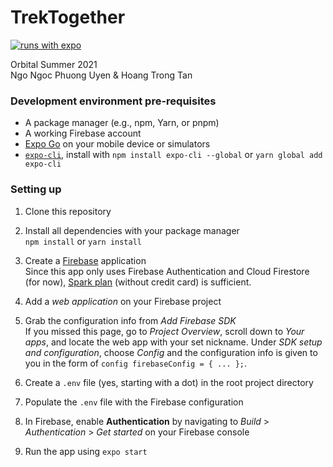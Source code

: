 # TrekTogether

[![runs with expo](https://img.shields.io/badge/Runs%20with%20Expo-4630EB.svg?style=flat&logo=EXPO&labelColor=f3f3f3&logoColor=000)](https://expo.io/@orbital-trektogether/trek-together)


Orbital Summer 2021  
Ngo Ngoc Phuong Uyen &amp; Hoang Trong Tan

### Development environment pre-requisites
- A package manager (e.g., npm, Yarn, or pnpm)
- A working Firebase account
- [Expo Go](https://expo.io/tools#client) on your mobile device or simulators
- [`expo-cli`](https://expo.io/tools#cli), install with `npm install expo-cli --global` or `yarn global add expo-cli`

### Setting up
1. Clone this repository  

2. Install all dependencies with your package manager  
`npm install` or `yarn install`

3. Create a [Firebase](https://firebase.google.com) application  
Since this app only uses Firebase Authentication and Cloud Firestore (for now), [Spark plan](https://firebase.google.com/pricing) (without credit card) is sufficient.

4. Add a _web application_ on your Firebase project  

5. Grab the configuration info from _Add Firebase SDK_  
If you missed this page, go to _Project Overview_, scroll down to _Your apps_, and locate the web app with your set nickname. Under _SDK setup and configuration_, choose _Config_ and the configuration info is given to you in the form of `config firebaseConfig = { ... };`.

6. Create a `.env` file (yes, starting with a dot) in the root project directory

7. Populate the `.env` file with the Firebase configuration

8. In Firebase, enable **Authentication** by navigating to _Build_ > _Authentication_ > _Get started_ on your Firebase console

9. Run the app using `expo start`
